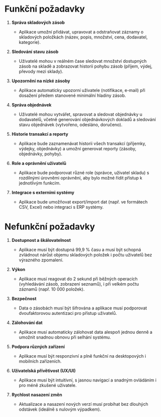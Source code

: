 # Funkční požadavky

1. **Správa skladových zásob**  
   - Aplikace umožní přidávat, upravovat a odstraňovat záznamy o skladových položkách (název, popis, množství, cena, dodavatel, kategorie).

2. **Sledování stavu zásob**  
   - Uživatelé mohou v reálném čase sledovat množství dostupných zásob na skladě a zobrazovat historii pohybu zásob (příjem, výdej, převody mezi sklady).

3. **Upozornění na nízké zásoby**  
   - Aplikace automaticky upozorní uživatele (notifikace, e-mail) při dosažení předem stanovené minimální hladiny zásob.

4. **Správa objednávek**  
   - Uživatelé mohou vytvářet, spravovat a sledovat objednávky u dodavatelů, včetně generování objednávkových dokladů a sledování stavu objednávek (vytvořeno, odesláno, doručeno).

5. **Historie transakcí a reporty**  
   - Aplikace bude zaznamenávat historii všech transakcí (příjemky, výdejky, objednávky) a umožní generovat reporty (zásoby, objednávky, pohyby).

6. **Role a oprávnění uživatelů**  
   - Aplikace bude podporovat různé role (správce, uživatel skladu) s rozdílnými úrovněmi oprávnění, aby bylo možné řídit přístup k jednotlivým funkcím.

7. **Integrace s externími systémy**  
   - Aplikace bude umožňovat export/import dat (např. ve formátech CSV, Excel) nebo integraci s ERP systémy.

# Nefunkční požadavky

1. **Dostupnost a škálovatelnost**  
   - Aplikace musí být dostupná 99,9 % času a musí být schopná zvládnout nárůst objemu skladových položek i počtu uživatelů bez výrazného zpomalení.

2. **Výkon**  
   - Aplikace musí reagovat do 2 sekund při běžných operacích (vyhledávání zásob, zobrazení seznamů), i při velkém počtu záznamů (např. 10 000 položek).

3. **Bezpečnost**  
   - Data o zásobách musí být šifrována a aplikace musí podporovat dvoufaktorovou autentizaci pro přístup uživatelů.

4. **Zálohování dat**  
   - Aplikace musí automaticky zálohovat data alespoň jednou denně a umožnit snadnou obnovu při selhání systému.

5. **Podpora různých zařízení**  
   - Aplikace musí být responzivní a plně funkční na desktopových i mobilních zařízeních.

6. **Uživatelská přívětivost (UX/UI)**  
   - Aplikace musí být intuitivní, s jasnou navigací a snadným ovládáním i pro méně zkušené uživatele.

7. **Rychlost nasazení změn**  
   - Aktualizace a nasazení nových verzí musí probíhat bez dlouhých odstávek (ideálně s nulovým výpadkem).
